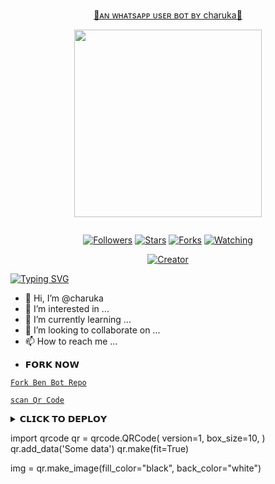 
<p align="center"> 
<u>💖ᴀɴ ᴡʜᴀᴛsᴀᴘᴘ ᴜsᴇʀ ʙᴏᴛ ʙʏ charuka💖</u>
</p>
<p align="center">  <img src="https://i.ibb.co/YBrD0Np/IMG-20230918-142457.jpg" width="300" height="300"/>
</p>

<p align="center">
  <a href="#"><img src="http://readme-typing-svg.herokuapp.com?color=d1fa02&center=true&vCenter=true&multiline=false&lines=QUEEN+BEN+WHATSAPP+BOT" alt="">
</p>
    <p align="center">
<p>
<p align="center">
<a href="https://github.com/alonesaja1?tab=followers"><img title="Followers" src="https://img.shields.io/github/followers/AlipBot?color=green&style=flat-square"></a>
<a href="https://github.com/alonesaja1/Queen-Ben-Md-/stargazers/"><img title="Stars" src="https://img.shields.io/github/stars/alonesaja1/Queen-Ben-MD?color=white&style=flat-square"></a>
<a href="https://github.com/alonesaja1/Queen-Ben-Md/network/members"><img title="Forks" src="https://img.shields.io/github/forks/alonesaja1/Queen-Ben-MD?color=yellow&style=flat-square"></a>
<a href="https://github.com/alonesaja1/Queen-Ben-Md/watchers"><img title="Watching" src="https://img.shields.io/github/watchers/alonesaja1/Queen-Ben-MD?label=Watchers&color=red&style=flat-square"></a>
  
</p>
<p align="center">
<a href="#"><img title="Creator" src="https://img.shields.io/badge/Creator-Mr charuka-red.svg?style=for-the-badge&logo=github"></a>

[![Typing SVG](https://readme-typing-svg.demolab.com?font=Fira+Code&pause=1000&width=435&lines=Welcome+to+Queen-Ben-Whatsap-bot+;Create+by+mr+charuka)](https://git.io/typing-svg)

- 👋 Hi, I’m @charuka
- 👀 I’m interested in ...
- 🌱 I’m currently learning ...
- 💞️ I’m looking to collaborate on ...
- 📫 How to reach me ...

<!---
alonesaja1/alonesaja1 is a ✨ special ✨ repository because its `README.md` (this file) appears on your GitHub profile.
You can click the Preview link to take a look at your changes.
--->

* 𝗙𝗢𝗥𝗞 𝗡𝗢𝗪


[`Fork Ben Bot Repo`](https://github.com/alonesaja1/Queen-ben-md/fork)



[`scan Qr Code`](https://replit.com/@alonesaja1/Queen-Ben-QR-CODE-GENERATOR-1#index.js)



<details>
<summary>𝗖𝗟𝗜𝗖𝗞 𝗧𝗢 𝗗𝗘𝗣𝗟𝗢𝗬</summary>


[`Deploy on Railway`](https://railway.app?referralCode=jDDNQq)

[`Deploy on Koyeb`](https://app.koyeb.com/)

[`Deploy on Mogenius`](https://studio.mogenius.com/)

[`Deploy on heroku`](https://heroku.com/deploy?template=https://github.com/alonesaja1/Queen-Ben-MD-V2)

[`Deploy on Replit`](https://replit.com)

[`Deploy on Uffizzi`](https://www.uffizzi.com/)
</details>

import qrcode
qr = qrcode.QRCode(
    version=1,
    box_size=10,
)
qr.add_data('Some data')
qr.make(fit=True)

img = qr.make_image(fill_color="black", back_color="white")
